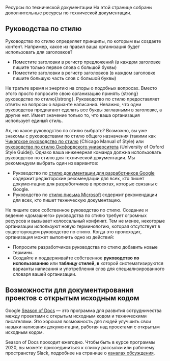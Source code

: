 
<h>Ресурсы по технической документации</h>  На этой странице собраны дополнительные ресурсы по технической документации.

<h2>Руководства по стилю</h2>

Руководство по стилю определяет принципы, по которым вы создаете контент. Например, какое из правил ваша организация будет использовать для заголовков?

- Поместите заголовки в регистр предложений (в каждом заголовке пишите только первое слова с большой буквы)
- Поместите заголовки в регистр заголовков (в каждом заголовке пишите большую часть слов с большой буквы)

Не тратьте время и энергию на споры о подобных вопросах. Вместо этого просто попросите свою организацию принять {strong}руководство по стилю{/strong}. Руководство по стилю  предоставляет ответы на вопросы о варианте написания. Неважно, что одни руководства предлагают сделать все буквы заглавными в заголовке, а другие нет. Имеет значение только то, что ваша организация использует единый стиль.

Ах, но какое руководство по стилю выбрать? Возможно, вы уже знакомы с руководствами по стилю общего назначения (такими как [Чикагское руководство по стилю](https://www.chicagomanualofstyle.org/home.html) (Chicago Manual of Style) или [руководство по стилю Оксфордского университета](https://www.ox.ac.uk/sites/files/oxford/media_wysiwyg/University%20of%20Oxford%20Style%20Guide.pdf) (University of Oxford Style Guide)). Однако ваша инженерная команда должна использовать руководство по стилю для технической документации. Мы рекомендуем выбрать один из вариантов:

- Руководство по [стилю документации для разработчиков Google](https://developers.google.com/style) содержит редакторские рекомендации для всех, кто пишет документацию для разработчиков в проектах, которые связаны с Google.
- Руководство по [стилю письма Microsoft](https://docs.microsoft.com/en-us/style-guide/welcome/) содержит рекомендации для всех, кто пишет техническую документацию.

Не пишите свое собственное руководство по стилю. Создание и ведение «домашнего» руководства по стилю требует огромных ресурсов и вызывает колоссальный конфликт. Тем не менее, некоторые организации используют новую терминологию, которая отсутствует в существующем руководстве по стилю. Когда это происходит, организация может выполнить одно из действий:

- Попросите разработчиков руководства по стилю добавить новые термины.
- Создайте и поддерживайте собственное **руководство по использованию** или **таблицу стилей, в** которой систематизируются варианты написания и употребления слов для специализированного словаря вашей организации.

<h2>Возможности для документирования проектов с открытым исходным кодом</h2>

Google [Season of Docs](https://developers.google.com/season-of-docs/) — это программа для развития сотрудничества между проектами с открытым исходным кодом и техническими писателями. Это хорошая возможность для людей улучшить свои навыки написания документации, работая над проектами с открытым исходным кодом.

Season of Docs проходит ежегодно. Чтобы быть в курсе программы 2020, вы можете присоединиться к списку рассылки или рабочему пространству Slack, подробнее на странице о [каналах обсуждения](https://developers.google.com/season-of-docs/docs/discussion).

